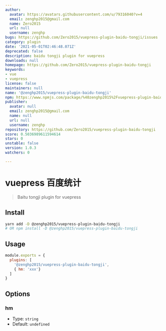 ```yaml
---
author:
  avatar: https://avatars.githubusercontent.com/u/79316040?v=4
  email: zenghp2015@gmail.com
  name: Zero2015
  url: null
  username: zenghp
bugs: https://github.com/Zero2015/vuepress-plugin-baidu-tongji/issues
category: plugin
date: '2021-05-01T02:46:48.071Z'
deprecated: false
description: baidu tongji plugin for vuepress
downloads: null
homepage: https://github.com/Zero2015/vuepress-plugin-baidu-tongji
keywords:
- vue
- vuepress
license: false
maintainers: null
name: '@zenghp2015/vuepress-plugin-baidu-tongji'
npm: https://www.npmjs.com/package/%40zenghp2015%2Fvuepress-plugin-baidu-tongji
publisher:
  avatar: null
  email: zenghp2015@gmail.com
  name: null
  url: null
  username: zenghp
repository: https://github.com/Zero2015/vuepress-plugin-baidu-tongji
score: 0.5036989611594614
stars: 0
unstable: false
version: 1.0.3
watchers: 0

---
```


# vuepress 百度统计

> Baitu tongji plugin for vuepress

## Install

```bash
yarn add -D @zenghp2015/vuepress-plugin-baidu-tongji
# OR npm install -D @zenghp2015/vuepress-plugin-baidu-tongji
```

## Usage

```js
module.exports = {
  plugins: [
    '@zenghp2015/vuepress-plugin-baidu-tongji', 
    { hm: 'xxx'}
  ]
}
```

## Options

### hm

- Type: `string`
- Default: `undefined`
